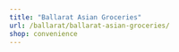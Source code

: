 ```yaml
---
title: "Ballarat Asian Groceries"
url: /ballarat/ballarat-asian-groceries/
shop: convenience
---
```

